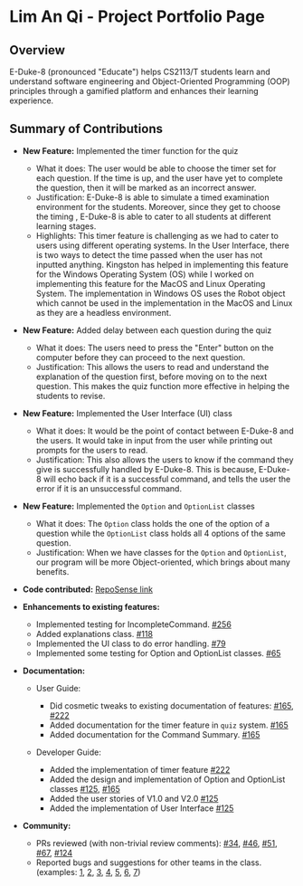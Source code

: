 # Lim An Qi - Project Portfolio Page

## Overview

E-Duke-8 (pronounced "Educate") helps CS2113/T students learn and understand software engineering and Object-Oriented Programming (OOP) principles through a gamified platform and enhances their learning experience. 

## Summary of Contributions

- **New Feature:** Implemented the timer function for the quiz
  - What it does: The user would be able to choose the timer set for each question. If the time is up, and the user have yet to complete the question, then it will be marked as an incorrect answer. 
  - Justification: E-Duke-8 is able to simulate a timed examination environment for the students. Moreover, since they get to choose the timing , E-Duke-8 is able to cater to all students at different learning stages. 
  - Highlights: This timer feature is challenging as we had to cater to users using different operating systems. In the User Interface, there is two ways to detect the time passed when the user has not inputted anything. 
    Kingston has helped in implementing this feature for the Windows Operating System (OS) while I worked on implementing this feature for the MacOS and Linux Operating System. 
    The implementation in Windows OS uses the Robot object which cannot be used in the implementation in the MacOS and Linux as they are a headless environment. 
- **New Feature:** Added delay between each question during the quiz
  - What it does: The users need to press the "Enter" button on the computer before they can proceed to the next question.
  - Justification: This allows the users to read and understand the explanation of the question first, before moving on to the next question. This makes the quiz function more effective in helping the students to revise. 
- **New Feature:** Implemented the User Interface (UI) class
  - What it does: It would be the point of contact between E-Duke-8 and the users. It would take in input from the user while printing out prompts for the users to read. 
  - Justification: This also allows the users to know if the command they give is successfully handled by E-Duke-8. This is because, E-Duke-8 will echo back if it is a successful command, and tells the user the error if it is an unsuccessful command. 
- **New Feature:** Implemented the `Option` and `OptionList` classes
  - What it does: The `Option` class holds the one of the option of a question while the `OptionList` class holds all 4 options of the same question. 
  - Justification: When we have classes for the `Option` and `OptionList`, our program will be more Object-oriented, which brings about many benefits. 

- **Code contributed:** [RepoSense link](https://nus-cs2113-ay2021s1.github.io/tp-dashboard/#breakdown=true&search=&sort=groupTitle&sortWithin=title&since=2020-09-27&timeframe=commit&mergegroup=&groupSelect=groupByRepos&checkedFileTypes=docs~functional-code~test-code~other&tabOpen=true&tabType=authorship&tabAuthor=anqi20&tabRepo=AY2021S1-CS2113T-F12-3%2Ftp%5Bmaster%5D&authorshipIsMergeGroup=false&authorshipFileTypes=docs~functional-code~test-code~other)

- **Enhancements to existing features:**
  - Implemented testing for IncompleteCommand. [#256](https://github.com/AY2021S1-CS2113T-F12-3/tp/pull/256)
  - Added explanations class. [#118](https://github.com/AY2021S1-CS2113T-F12-3/tp/pull/118)
  - Implemented the UI class to do error handling. [#79](https://github.com/AY2021S1-CS2113T-F12-3/tp/pull/79)
  - Implemented some testing for Option and OptionList classes. [#65](https://github.com/AY2021S1-CS2113T-F12-3/tp/pull/65)
 
- **Documentation:** 
  - User Guide: 
    - Did cosmetic tweaks to existing documentation of features: [#165](https://github.com/AY2021S1-CS2113T-F12-3/tp/pull/165), [#222](https://github.com/AY2021S1-CS2113T-F12-3/tp/pull/222)
    - Added documentation for the timer feature in `quiz` system. [#165](https://github.com/AY2021S1-CS2113T-F12-3/tp/pull/165)
    - Added documentation for the Command Summary. [#165](https://github.com/AY2021S1-CS2113T-F12-3/tp/pull/165)
  
  - Developer Guide: 
    - Added the implementation of timer feature [#222](https://github.com/AY2021S1-CS2113T-F12-3/tp/pull/222)
    - Added the design and implementation of Option and OptionList classes [#125](https://github.com/AY2021S1-CS2113T-F12-3/tp/pull/125), [#165](https://github.com/AY2021S1-CS2113T-F12-3/tp/pull/165)
    - Added the user stories of V1.0 and V2.0 [#125](https://github.com/AY2021S1-CS2113T-F12-3/tp/pull/125)
    - Added the implementation of User Interface [#125](https://github.com/AY2021S1-CS2113T-F12-3/tp/pull/125)

- **Community:**
  - PRs reviewed (with non-trivial review comments): [#34](https://github.com/AY2021S1-CS2113T-F12-3/tp/pull/34), [#46](https://github.com/AY2021S1-CS2113T-F12-3/tp/pull/46), [#51](https://github.com/AY2021S1-CS2113T-F12-3/tp/pull/51), [#67](https://github.com/AY2021S1-CS2113T-F12-3/tp/pull/67), [#124](https://github.com/AY2021S1-CS2113T-F12-3/tp/pull/124)
  - Reported bugs and suggestions for other teams in the class. (examples: [1](https://github.com/anqi20/ped/issues/1), [2](https://github.com/anqi20/ped/issues/2), [3](https://github.com/anqi20/ped/issues/5), [4](https://github.com/anqi20/ped/issues/7), [5](https://github.com/anqi20/ped/issues/8), [6](https://github.com/anqi20/ped/issues/11), [7](https://github.com/anqi20/ped/issues/12))
